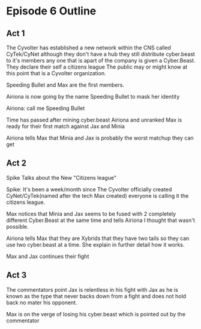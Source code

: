 # Episode 6 Outline
## Act 1
The Cyvolter has established a new network within the CNS called CyTek/CyNet although they don't have a hub they still distribute cyber.beast to it's members any one that is apart of the company is given a Cyber.Beast. They declare their self a citizens league The public may or might know at this point that is a Cyvolter organization.

Speeding Bullet and Max are the first members.

Airiona is now going by the name Speeding Bullet to mask her identity

Airiona: call me Speeding Bullet

Time has passed after mining cyber.beast Airiona and unranked Max is ready for their first match against Jax and Minia

Airiona tells Max that Minia and Jax is probably the worst matchup they can get

## Act 2
Spike Talks about the New "Citizens league"

Spike: It's been a week/month since The Cyvolter officially created CyNet/CyTek(named after the tech Max created) everyone is calling it the citizens league.

Max notices that Minia and Jax seems to be fused with 2 completely different Cyber.Beast at the same time and tells Airiona I thought that wasn't possible.

Airiona tells Max that they are Xybrids that they have two tails so they can use two cyber.beast at a time. She explain in further detail how it works.

Max and Jax continues their fight

## Act 3
The commentators point Jax is relentless in his fight with Jax as he is known as the type that never backs down from a fight and does not hold back no mater his opponent.

Max is on the verge of losing his cyber.beast which is pointed out by the commentator